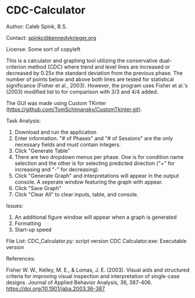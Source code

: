 # CDC-Calculator

Author: Caleb Spink, B.S. 

Contact: spinkc@kennedykrieger.org

License: Some sort of copyleft

This is a calculator and graphing tool utilizing the conservative dual-criterion method (CDC) where trend and level lines are increased or decreased by 0.25x the standard deviation from the previous phase. The number of points below and above both lines are tested for statistical significance (Fisher et al., 2003). However, the program uses Fisher et al.'s (2003) modified list to for comparison with 3/3 and 4/4 added.

The GUI was made using Custom TKinter (https://github.com/TomSchimansky/CustomTkinter.git). 

Task Analysis:

1. Download and run the application
2. Enter information. "# of Phases" and "# of Sessions" are the only necessary fields and must contain integers.
3. Click "Generate Table"
4. There are two dropdown menus per phase. One is for condition name selection and the other is for selecting predicted direction ("+" for increasing and "-" for decreasing).
5. Click "Generate Graph" and interpretations will appear in the output console. A seperate window featuring the graph with appear.
6. Click "Save Graph"
7. Click "Clear All" to clear inputs, table, and console.

Issues:
1. An additional figure window will appear when a graph is generated
2. Formatting
3. Start-up speed

File List:
CDC_Calculator.py: script version
CDC Calculator.exe: Executable version

References: 

Fisher W. W., Kelley, M. E., & Lomas, J. E. (2003). Visual aids and structured criteria for improving visual inspection and interpretation of single-case designs. Journal of Applied Behavior Analysis, 36, 387-406. https://doi.org/10.1901/jaba.2003.36-387 
